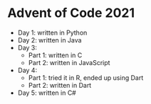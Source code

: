 # Advent of Code 2021
* Day 1: written in Python
* Day 2: written in Java
* Day 3:
  * Part 1: written in C
  * Part 2: written in JavaScript
* Day 4:
  * Part 1: tried it in R, ended up using Dart
  * Part 2: written in Dart
* Day 5: written in C#
